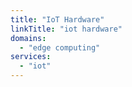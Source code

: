 ```yaml
---
title: "IoT Hardware"
linkTitle: "iot hardware"
domains:
  - "edge computing"
services:
  - "iot"
---
```

